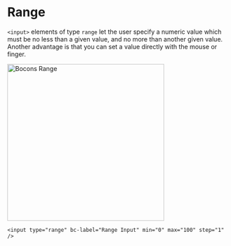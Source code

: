 # Range

`<input>` elements of type `range` let the user specify a numeric value which must be no less than a given value, and no more than another given value. Another advantage is that you can set a value directly with the mouse or finger.

<img class="img-shadow img-responsive center-block" src="https://raw.githubusercontent.com/brecons/bootstrap-tag-helper/master/docs/images/range_01.PNG" width="357" alt="Bocons Range">

```markup
<input type="range" bc-label="Range Input" min="0" max="100" step="1" />
```